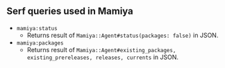 ## Serf queries used in Mamiya

- `mamiya:status`
  - Returns result of `Mamiya::Agent#status(packages: false)` in JSON.
- `mamiya:packages`
  - Returns result of `Mamiya::Agent#existing_packages, existing_prereleases, releases, currents` in JSON.
